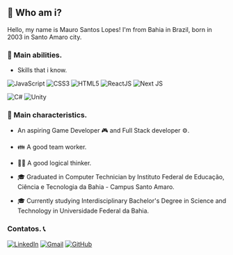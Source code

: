 ## 🎈 Who am i? 
Hello, my name is Mauro Santos Lopes! I'm from Bahia in Brazil, born in 2003 in Santo Amaro city.

### 🧾 Main abilities. 
- Skills that i know.

![JavaScript](https://img.shields.io/badge/JavaScript-000?style=for-the-badge&logo=javascript)
![CSS3](https://img.shields.io/badge/css3-%231572B6.svg?style=for-the-badge&logo=css3&logoColor=white)
![HTML5](https://img.shields.io/badge/html5-%23E34F26.svg?style=for-the-badge&logo=html5&logoColor=white)
![ReactJS](https://img.shields.io/badge/react-%2320232a.svg?style=for-the-badge&logo=react&logoColor=%2361DAFB)
![Next JS](https://img.shields.io/badge/Next-black?style=for-the-badge&logo=next.js&logoColor=white)

![C#](https://img.shields.io/badge/c%23-%23239120.svg?style=for-the-badge&logo=c-sharp&logoColor=white)
![Unity](https://img.shields.io/badge/unity-%23000000.svg?style=for-the-badge&logo=unity&logoColor=white)

### 🎨 Main characteristics. 
- An aspiring Game Developer 🎮 and Full Stack developer ⚙.

- 👪 A good team worker. 

- 👩‍💻 A good logical thinker. 

- 🎓 Graduated in Computer Technician by Instituto Federal de Educação, Ciência e Tecnologia da Bahia - Campus Santo Amaro. 

- 🎓 Currently studying Interdisciplinary Bachelor's Degree in Science and Technology in Universidade Federal da Bahia. 

### Contatos. 📞
[![LinkedIn](https://img.shields.io/badge/linkedin-%230077B5.svg?style=for-the-badge&logo=linkedin&logoColor=white)](https://www.linkedin.com/in/mauro-santos-lopes-011b3025b/)
[![Gmail](https://img.shields.io/badge/Gmail-D14836?style=for-the-badge&logo=gmail&logoColor=white)](mailto:Mauro.slopes06@gmail.com)
[![GitHub](https://img.shields.io/badge/github-%23121011.svg?style=for-the-badge&logo=github&logoColor=white)](https://github.com/MauroSLopes)
